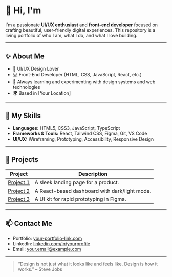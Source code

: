 # 👋 Hi, I'm 

I'm a passionate **UI/UX enthusiast** and **front-end developer** focused on crafting beautiful, user-friendly digital experiences. This repository is a living portfolio of who I am, what I do, and what I love building.

---

## ✨ About Me

- 🎨 UI/UX Design Lover
- 💻 Front-End Developer (HTML, CSS, JavaScript, React, etc.)
- 🧠 Always learning and experimenting with design systems and web technologies
- 🌍 Based in [Your Location]

---

## 🚀 My Skills

- **Languages:** HTML5, CSS3, JavaScript, TypeScript
- **Frameworks & Tools:** React, Tailwind CSS, Figma, Git, VS Code
- **UI/UX:** Wireframing, Prototyping, Accessibility, Responsive Design

---

## 📁 Projects

| Project | Description |
|--------|-------------|
| [Project 1](#) | A sleek landing page for a product. |
| [Project 2](#) | A React-based dashboard with dark/light mode. |
| [Project 3](#) | A UI kit for rapid prototyping in Figma. |

---

## 📫 Contact Me

- Portfolio: [your-portfolio-link.com](#)
- LinkedIn: [linkedin.com/in/yourprofile](#)
- Email: [your.email@example.com](mailto:your.email@example.com)

---

> “Design is not just what it looks like and feels like. Design is how it works.” – Steve Jobs
